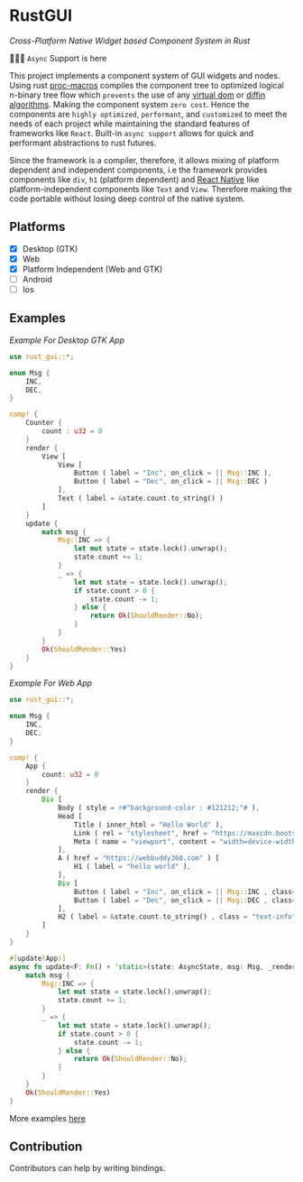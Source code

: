 # RustGUI

*Cross-Platform Native Widget based Component System in Rust*

🎉🥂🥳 `Async` Support is here

This project implements a component system of GUI widgets and nodes. Using rust [proc-macros](https://doc.rust-lang.org/reference/procedural-macros.html) compiles 
the component tree to optimized logical n-binary tree flow which `prevents` the use of any [virtual dom](https://reactjs.org/docs/faq-internals.html) 
or [diffin algorithms](https://reactjs.org/docs/reconciliation.html). Making the component system `zero cost`. Hence the components are 
`highly optimized`, `performant`, and `customized` to meet the needs of each project while maintaining the standard features of frameworks like `React`.
Built-in `async support` allows for quick and performant abstractions to rust futures.

Since the framework is a compiler, therefore, it allows mixing of platform dependent and independent components, i.e the framework provides components like `div`, `h1` (platform dependent) and [React Native](https://reactnative.dev/) like platform-independent components like `Text` and `View`. Therefore making the code portable without losing deep control of the native system.

## Platforms

+ [X] Desktop (GTK)
+ [X] Web
+ [X] Platform Independent (Web and GTK)
+ [ ] Android
+ [ ] Ios

## Examples

*Example For Desktop GTK App*

```rust
use rust_gui::*;

enum Msg {
    INC,
    DEC,
}

comp! {
    Counter {
        count : u32 = 0
    }
    render {
        View [
            View [
                Button ( label = "Inc", on_click = || Msg::INC ),
                Button ( label = "Dec", on_click = || Msg::DEC )
            ],
            Text ( label = &state.count.to_string() )
        ]
    }
    update {
        match msg {
            Msg::INC => {
                let mut state = state.lock().unwrap();
                state.count += 1;
            }
            _ => {
                let mut state = state.lock().unwrap();
                if state.count > 0 {
                    state.count -= 1;
                } else {
                    return Ok(ShouldRender::No);
                }
            }
        }
        Ok(ShouldRender::Yes)
    }
}
```

*Example For Web App*

```rust
use rust_gui::*;

enum Msg {
    INC,
    DEC,
}

comp! {
    App {
        count: u32 = 0
    }
    render {
        Div [
            Body ( style = r#"background-color : #121212;"# ),
            Head [
                Title ( inner_html = "Hello World" ),
                Link ( rel = "stylesheet", href = "https://maxcdn.bootstrapcdn.com/bootstrap/4.5.2/css/bootstrap.min.css" ),
                Meta ( name = "viewport", content = "width=device-width, initial-scale=1" )
            ],
            A ( href = "https://webbuddy360.com" ) [
                H1 ( label = "hello world" ),
            ],
            Div [
                Button ( label = "Inc", on_click = || Msg::INC , class="btn btn-dark"),
                Button ( label = "Dec", on_click = || Msg::DEC , class="btn btn-light")
            ],
            H2 ( label = &state.count.to_string() , class = "text-info")
        ]
    }
}

#[update(App)]
async fn update<F: Fn() + 'static>(state: AsyncState, msg: Msg, _render: F) -> AsyncResult<ShouldRender> {
    match msg {
        Msg::INC => {
            let mut state = state.lock().unwrap();
            state.count += 1;
        }
        _ => {
            let mut state = state.lock().unwrap();
            if state.count > 0 {
                state.count -= 1;
            } else {
                return Ok(ShouldRender::No);
            }
        }
    }
    Ok(ShouldRender::Yes)
}
```

More examples [here](examples)

## Contribution

Contributors can help by writing bindings.